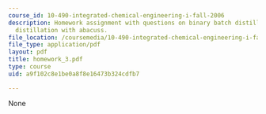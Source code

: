 ```yaml
---
course_id: 10-490-integrated-chemical-engineering-i-fall-2006
description: Homework assignment with questions on binary batch distillation and multicomponent
  distillation with abacuss.
file_location: /coursemedia/10-490-integrated-chemical-engineering-i-fall-2006/a9f102c8e1be0a8f8e16473b324cdfb7_homework_3.pdf
file_type: application/pdf
layout: pdf
title: homework_3.pdf
type: course
uid: a9f102c8e1be0a8f8e16473b324cdfb7

---
```

None